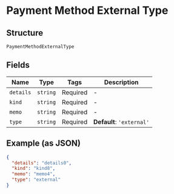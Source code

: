 
# Payment Method External Type

## Structure

`PaymentMethodExternalType`

## Fields

| Name | Type | Tags | Description |
|  --- | --- | --- | --- |
| `details` | `string` | Required | - |
| `kind` | `string` | Required | - |
| `memo` | `string` | Required | - |
| `type` | `string` | Required | **Default**: `'external'` |

## Example (as JSON)

```json
{
  "details": "details0",
  "kind": "kind8",
  "memo": "memo4",
  "type": "external"
}
```

